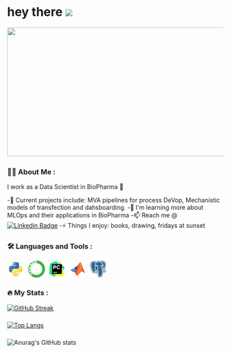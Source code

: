 <h1>
  hey there
  <img src="https://media.giphy.com/media/hvRJCLFzcasrR4ia7z/giphy.gif" width="30px"/>
</h1>

<div align="center">
  <img src="https://miro.medium.com/v2/resize:fit:828/1*vBi4Ycgdn5t3lu2SvQXuog.gif" width="600" height="300"/>
</div>

### :woman_technologist: About Me :
I work as a Data Scientist in BioPharma 🧪

-🔭 Current projects include: MVA pipelines for process DeVop, Mechanistic models of transfection and dahsboarding.
-🌱 I'm learning more about MLOps and their applications in BioPharma
-📫 Reach me @ [![Linkedin Badge](https://img.shields.io/badge/-kakbar-blue?style=flat&logo=Linkedin&logoColor=white)](https://www.linkedin.com/in/anavalinhas)
-⚡ Things I enjoy: books, drawing, fridays at sunset

### :hammer_and_wrench: Languages and Tools :
  <div>
    <img src="https://github.com/devicons/devicon/blob/master/icons/python/python-original.svg" title="Python" alt="Python" width="40" height="40"/>&nbsp;
    <img src="https://github.com/devicons/devicon/blob/master/icons/anaconda/anaconda-original.svg" title="Anaconda" alt="Anaconda" width="40" height="40"/>&nbsp;
    <img src="https://github.com/devicons/devicon/blob/master/icons/pycharm/pycharm-original.svg" title="Pycharm" alt="Pycharm" width="40" height="40"/>&nbsp;
    <img src="https://github.com/devicons/devicon/blob/master/icons/matlab/matlab-original.svg" title="Matlab" alt="Matlab" width="40" height="40"/>&nbsp;
    <img src="https://github.com/devicons/devicon/blob/master/icons/postgresql/postgresql-plain.svg" title="PostgreSQL" alt="PostgreSQL" width="40" height="40"/>
  </div>
  
### :fire: My Stats :
[![GitHub Streak](http://github-readme-streak-stats.herokuapp.com?user=anadsvalinhas&theme=dark&background=000000)](https://git.io/streak-stats)
### 
[![Top Langs](https://github-readme-stats.vercel.app/api/top-langs/?username=anadsvalinhas&theme=dark&background=000000)](https://github.com/anuraghazra/github-readme-stats)
###
![Anurag's GitHub stats](https://github-readme-stats.vercel.app/api?username=anadsvalinhas&show_icons=true&theme=dark&background=000000)
<!--
**anadsvalinhas/anadsvalinhas** is a ✨ _special_ ✨ repository because its `README.md` (this file) appears on your GitHub profile.
